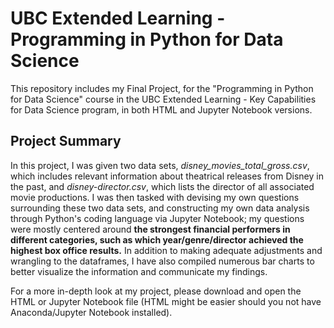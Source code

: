 # UBC Extended Learning - Programming in Python for Data Science
This repository includes my Final Project, for the "Programming in Python for Data Science" course in the UBC Extended Learning - Key Capabilities for Data Science program, in both HTML and Jupyter Notebook versions.  

## Project Summary
In this project, I was given two data sets, *disney_movies_total_gross.csv*, which includes relevant information about theatrical releases from Disney in the past, and *disney-director.csv*, which lists the director of all associated movie productions. I was then tasked with devising my own questions surrounding these two data sets, and constructing my own data analysis through Python's coding language via Jupyter Notebook; my questions were mostly centered around **the strongest financial performers in different categories, such as which year/genre/director achieved the highest box office results.** In addition to making adequate adjustments and wrangling to the dataframes, I have also compiled numerous bar charts to better visualize the information and communicate my findings.  

For a more in-depth look at my project, please download and open the HTML or Jupyter Notebook file (HTML might be easier should you not have Anaconda/Jupyter Notebook installed). 
